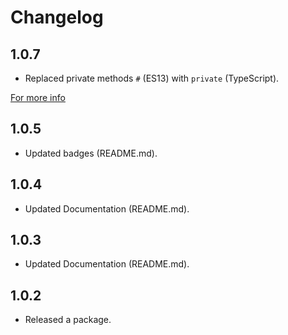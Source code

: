 # Changelog

## 1.0.7

- Replaced private methods `#` (ES13) with `private` (TypeScript).

[For more info](https://google.github.io/styleguide/tsguide.html#private-fields)

## 1.0.5

- Updated badges (README.md).

## 1.0.4

- Updated Documentation (README.md).

## 1.0.3

- Updated Documentation (README.md).

## 1.0.2

- Released a package.
